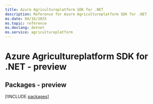 ```yaml
---
title: Azure Agricultureplatform SDK for .NET
description: Reference for Azure Agricultureplatform SDK for .NET
ms.date: 04/16/2025
ms.topic: reference
ms.devlang: dotnet
ms.service: agricultureplatform
---
```

# Azure Agricultureplatform SDK for .NET - preview
## Packages - preview
[!INCLUDE [packages](agricultureplatform-index.md)]